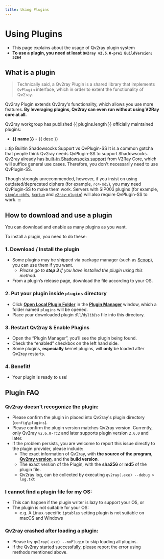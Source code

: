```yaml
---
title: Using Plugins
---
```


# Using Plugins

- This page explains about the usage of Qv2ray plugin system
- **To use a plugin, you need at least `Qv2ray v2.5.0-pre1 BuildVersion: 5264`**

## What is a plugin

> Technically said, a Qv2ray Plugin is a shared library that implements `QvPlugin` interface, which in order to extent the functionality of Qv2ray.

Qv2ray Plugin extends Qv2ray's functionality, which allows you use more features. **By leveraging plugins, Qv2ray can even run without using V2Ray core at all.**

Qv2ray workgroup has published {{ plugins.length }} officially maintained plugins:

<ul>
  <li v-for="[name, , desc] in plugins" :key="name">
    <a :href="`https://github.com/Qv2ray/${name}`" target="_blank" rel="noopener noreferrer">
      <strong>{{ name }}</strong><OutboundLink/>
    </a> - {{ desc }}
  </li>
</ul>

:::tip Builtin Shadowsocks Support vs QvPlugin-SS
It is a common gotcha that people think Qv2ray needs QvPlugin-SS to support Shadowsocks. Qv2ray already has [built-in Shadowsocks support](https://www.v2fly.org/config/protocols/shadowsocks.html#outboundconfigurationobject) from V2Ray Core, which will suffice general use cases. Therefore, you don't necessarily need to use QvPlugin-SS.

Though strongly unrecommended, however, if you insist on using outdated/deprecated ciphers (for example, `rc4-md5`), you may need QvPlugin-SS to make them work. Servers with SIP003 plugins (for example, [`simple-obfs`](https://github.com/shadowsocks/simple-obfs), [`kcptun`](https://github.com/xtaci/kcptun) and [`v2ray-plugin`](https://github.com/shadowsocks/v2ray-plugin)) will also require QvPlugin-SS to work.
:::

## How to download and use a plugin

You can download and enable as many plugins as you want.

To install a plugin, you need to do these:

### 1. Download / Install the plugin

- Some plugins may be shipped via package manager (such as [Scoop](../getting-started/step1.md#scoop-for-windows-users)), you can use them if you want.
  - *Please go to **step 3** if you have installed the plugin using this method.*
- From a plugin’s release page, download the file according to your OS.

### 2. Put your plugin inside `plugins` directory

- Click **[Open Local Plugin Folder](qv2ray://open/plugin/metadata)** in the **[Plugin Manager](qv2ray://open/plugin/plugindir)** window, which a folder named `plugins` will be opened.
- Place your downloaded plugin `dll`/`dylib`/`so` file into this directory.

### 3. Restart Qv2ray & Enable Plugins

   - Open the “Plugin Manager”, you’ll see the plugin being found.
   - Check the “enabled” checkbox on the left hand side.
   - Some plugins, **especially** kernel plugins, will **only** be loaded after Qv2ray restarts.

### 4. Benefit!

- Your plugin is ready to use!

## Plugin FAQ

### Qv2ray doesn't recogonize the plugin:

- Please confirm the plugin in placed into Qv2ray's plugin directory (`config\plugins`).
- Please confirm the plugin version matches Qv2ray version. Currently, only Qv2ray `v2.6.0-rc2` and later supports plugin version `2.0.0` and later.
- If the problem persists, you are welcome to report this issue directly to the plugin provider, please include:
  - The exact information of Qv2ray, with **the source of the program**, **[Qv2ray version](qv2ray://open/preference/about)**, and the **build version**.
  - The exact version of the Plugin, with the **sha256** or **md5** of the plugin file.
  - Qv2ray log, can be collected by executing `qv2ray(.exe) --debug > log.txt`

### I cannot find a plugin file for my OS:

- This can happen if the plugin writer is lazy to support your OS, or
- The plugin is not suitable for your OS:
  - e.g. A Linux-specific `iptables` setting plugin is not suitable on macOS and Windows

### Qv2ray crashed after loading a plugin:

- Please try `qv2ray(.exe) --noPlugin` to skip loading all plugins.
- If the Qv2ray started successfully, please report the error using methods mentioned above.

<script>
import plugins from '../../plugins/plugins'

export default {
  data: () => ({
    plugins
  })
}
</script>
